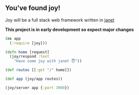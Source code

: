 ## You've found joy!

Joy will be a full stack web framework written in [janet](https://github.com/janet-lang/janet)

**This project is in early development so expect major changes**

```clojure
(ns app
  (:require [joy]))

(defn home [request]
  (joy/respond :text
    "Have some joy with janet 😇"))

(def routes [[:get "/" home]])

(def app (joy/app routes))

(joy/server app {:port 3000})
```
